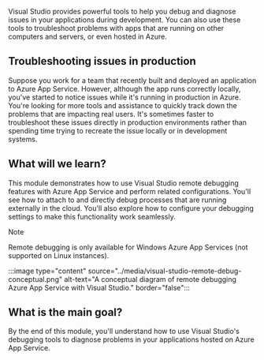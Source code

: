 Visual Studio provides powerful tools to help you debug and diagnose issues in your applications during development. You can also use these tools to troubleshoot problems with apps that are running on other computers and servers, or even hosted in Azure.

## Troubleshooting issues in production

Suppose you work for a team that recently built and deployed an application to Azure App Service. However, although the app runs correctly locally, you've started to notice issues while it's running in production in Azure. You're looking for more tools and assistance to quickly track down the problems that are impacting real users. It's sometimes faster to troubleshoot these issues directly in production environments rather than spending time trying to recreate the issue locally or in development systems.

## What will we learn?

This module demonstrates how to use Visual Studio remote debugging features with Azure App Service and perform related configurations. You'll see how to attach to and directly debug processes that are running externally in the cloud. You'll also explore how to configure your debugging settings to make this functionality work seamlessly.

> [!NOTE]
> Remote debugging is only available for Windows Azure App Services (not supported on Linux instances).

:::image type="content" source="../media/visual-studio-remote-debug-conceptual.png" alt-text="A conceptual diagram of remote debugging Azure App Service with Visual Studio." border="false":::

## What is the main goal?

By the end of this module, you'll understand how to use Visual Studio's debugging tools to diagnose problems in your applications hosted on Azure App Service.
